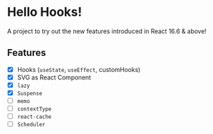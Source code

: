 # Hello Hooks!

A project to try out the new features introduced in React 16.6 & above!

## Features

- [x] Hooks (`useState`, `useEffect`, customHooks)
- [x] SVG as React Component
- [x] `lazy`
- [x] `Suspense`
- [ ] `memo`
- [ ] `contextType`
- [ ] `react-cache`
- [ ] `Scheduler`
